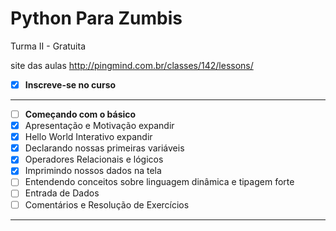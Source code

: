 # Python Para Zumbis
Turma II - Gratuita

site das aulas http://pingmind.com.br/classes/142/lessons/


- [x] **Inscreve-se no curso**
---
- [ ]  **Começando com o básico**
  - [x] Apresentação e Motivação expandir
  - [x] Hello World Interativo expandir
  - [x] Declarando nossas primeiras variáveis
  - [x] Operadores Relacionais e lógicos
  - [x] Imprimindo nossos dados na tela
  - [ ] Entendendo conceitos sobre linguagem dinâmica e tipagem forte
  - [ ] Entrada de Dados
  - [ ] Comentários e Resolução de Exercícios
---
